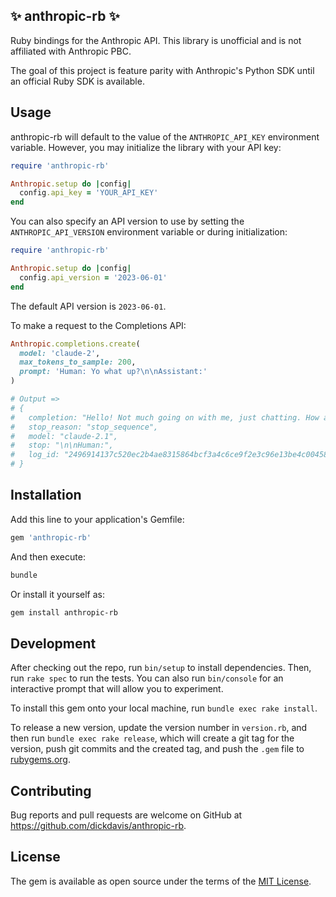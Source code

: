## ✨ anthropic-rb ✨

Ruby bindings for the Anthropic API. This library is unofficial and is not affiliated with Anthropic PBC.

The goal of this project is feature parity with Anthropic's Python SDK until an official Ruby SDK is available.

## Usage

anthropic-rb will default to the value of the `ANTHROPIC_API_KEY` environment variable. However, you may initialize the library with your API key:

```ruby
require 'anthropic-rb'

Anthropic.setup do |config|
  config.api_key = 'YOUR_API_KEY'
end
```

You can also specify an API version to use by setting the `ANTHROPIC_API_VERSION` environment variable or during initialization:

```ruby
require 'anthropic-rb'

Anthropic.setup do |config|
  config.api_version = '2023-06-01'
end
```

The default API version is `2023-06-01`.

To make a request to the Completions API:

```ruby
Anthropic.completions.create(
  model: 'claude-2',
  max_tokens_to_sample: 200,
  prompt: 'Human: Yo what up?\n\nAssistant:'
)

# Output =>
# {
#   completion: "Hello! Not much going on with me, just chatting. How about you?",
#   stop_reason: "stop_sequence",
#   model: "claude-2.1",
#   stop: "\n\nHuman:",
#   log_id: "2496914137c520ec2b4ae8315864bcf3a4c6ce9f2e3c96e13be4c004587313ca"
# }
```

## Installation

Add this line to your application's Gemfile:

```ruby
gem 'anthropic-rb'
```

And then execute:

```bash
bundle
```

Or install it yourself as:

```bash
gem install anthropic-rb
```

## Development

After checking out the repo, run `bin/setup` to install dependencies. Then, run `rake spec` to run the tests. You can also run `bin/console` for an interactive prompt that will allow you to experiment.

To install this gem onto your local machine, run `bundle exec rake install`.

To release a new version, update the version number in `version.rb`, and then run `bundle exec rake release`, which will create a git tag for the version, push git commits and the created tag, and push the `.gem` file to [rubygems.org](https://rubygems.org).

## Contributing

Bug reports and pull requests are welcome on GitHub at https://github.com/dickdavis/anthropic-rb.

## License

The gem is available as open source under the terms of the [MIT License](https://opensource.org/licenses/MIT).

